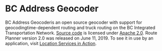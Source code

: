 # BC Address Geocoder
BC Address Geocoderis an open source geocoder with support for geocodingtime-dependent routing and truck routing on the BC Integrated Transportation Network. [Source code](https://github.com/bcgov/ols-router) is licensed under [Apache 2.0](https://www.apache.org/licenses/LICENSE-2.0). Route Planner version 2.0 was released on June 11, 2019. To see it in use by an application, visit [Location Services in Action](https://ols-demo.apps.gov.bc.ca/index.html).
